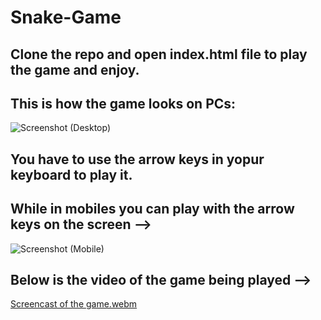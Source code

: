 # Snake-Game
## Clone the repo and open index.html file to play the game and enjoy.

## This is how the game looks on PCs:
![Screenshot (Desktop)](https://user-images.githubusercontent.com/122631496/233264467-ad3a1e1f-7d4b-4901-9e04-ca1f5552c78e.png)
## You have to use the arrow keys in yopur keyboard to play it.

## While in mobiles you can play with the arrow keys on the screen -->
![Screenshot (Mobile)](https://user-images.githubusercontent.com/122631496/233264516-51c51720-80cc-42e3-aadc-f466d2c32da3.png)

## Below is the video of the game being played -->

[Screencast of the game.webm](https://user-images.githubusercontent.com/122631496/233264563-4a8b0958-71be-41e6-9fac-42b306d85b6d.webm)
